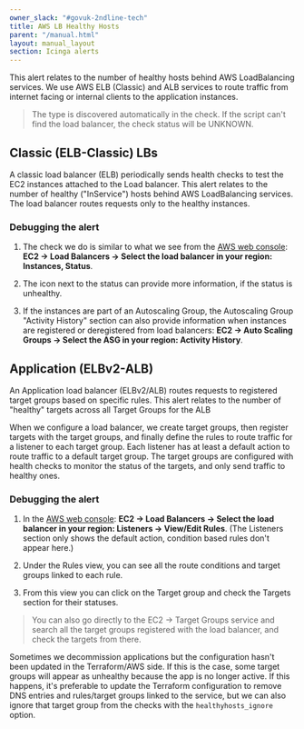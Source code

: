 ```yaml
---
owner_slack: "#govuk-2ndline-tech"
title: AWS LB Healthy Hosts
parent: "/manual.html"
layout: manual_layout
section: Icinga alerts
---
```


This alert relates to the number of healthy hosts behind AWS LoadBalancing services. We use AWS ELB (Classic) and ALB services to route traffic from internet facing or internal clients to the application instances.

> The type is discovered automatically in the check. If the script can't find the load balancer, the check status will be UNKNOWN.

## Classic (ELB-Classic) LBs

A classic load balancer (ELB) periodically sends health checks to test the EC2 instances attached to the Load balancer. This alert relates to the number of healthy ("InService") hosts behind AWS LoadBalancing services. The load balancer routes requests only to the healthy instances.

### Debugging the alert

1. The check we do is similar to what we see from the [AWS web console][aws-console]: **EC2 -> Load Balancers -> Select the load balancer in your region: Instances, Status**.

1. The icon next to the status can provide more information, if the status is unhealthy.

1. If the instances are part of an Autoscaling Group, the Autoscaling Group "Activity History" section can also provide information when instances are registered or deregistered from load balancers: **EC2 -> Auto Scaling Groups -> Select the ASG in your region: Activity History**.

## Application (ELBv2-ALB)

An Application load balancer (ELBv2/ALB) routes requests to registered target groups based on specific rules. This alert relates to the number of "healthy" targets across all Target Groups for the ALB

When we configure a load balancer, we create target groups, then register targets with the target groups, and finally define the rules to route traffic for a listener to each target group. Each listener has at least a default action to route traffic to a default target group. The target groups are configured with health checks to monitor the status of the targets, and only send traffic to healthy ones.

### Debugging the alert

1. In the [AWS web console][aws-console]: **EC2 -> Load Balancers -> Select the load balancer in your region: Listeners -> View/Edit Rules**. (The Listeners section only shows the default action, condition based rules don't appear here.)

1. Under the Rules view, you can see all the route conditions and target groups linked to each rule.
1. From this view you can click on the Target group and check the Targets section for their statuses.

> You can also go directly to the EC2 -> Target Groups service and search all the target groups registered with the load balancer, and check the targets from there.

Sometimes we decommission applications but the configuration hasn't been updated in the Terraform/AWS side. If this is the case, some target groups will appear as unhealthy because the app is no longer active. If this happens, it's preferable to update the Terraform configuration to remove DNS entries and rules/target groups linked to the service, but we can also ignore that target group from the checks with the `healthyhosts_ignore` option.

[aws-console]: /manual/access-aws-console.html
